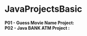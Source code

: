 # JavaProjectsBasic

<b>P01 - Guess Movie Name  Project: </b><br>
<b>P02 - Java BANK ATM Project :</b>
